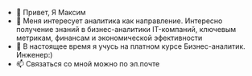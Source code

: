 - 👋 Привет, Я Максим
- 👀 Меня интересует аналитика как направление. Интересно получение знаний в бизнес-аналитики IT-компаний, ключевым метрикам, финансам и экономической эфективности
- 🌱 В настоящее время я учусь на платном курсе Бизнес-аналитик. Инженер:)
- 📫 Связаться со мной можно по эл.почте

<!---
Svarog64/Svarog64 is a ✨ special ✨ repository because its `README.md` (this file) appears on your GitHub profile.
You can click the Preview link to take a look at your changes.
--->
